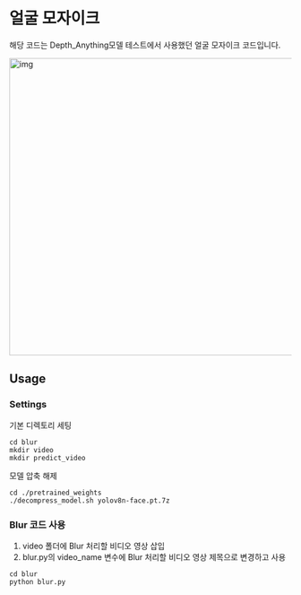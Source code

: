 # 얼굴 모자이크
해당 코드는 Depth_Anything모델 테스트에서 사용했던 얼굴 모자이크 코드입니다.

<img src="https://github.com/12-CV/model/assets/56228633/0d5b1378-60d0-4906-9555-886007440768" alt="img" style="width:530px;">

## Usage
### Settings
기본 디렉토리 세팅
```
cd blur
mkdir video
mkdir predict_video
```

모델 압축 해제
```
cd ./pretrained_weights
./decompress_model.sh yolov8n-face.pt.7z
```

### Blur 코드 사용
1. video 폴더에 Blur 처리할 비디오 영상 삽입
2. blur.py의 video_name 변수에 Blur 처리할 비디오 영상 제목으로 변경하고 사용
```
cd blur
python blur.py
```
